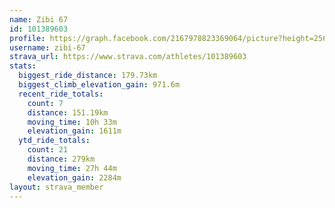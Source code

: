 ```yaml
---
name: Zibi 67
id: 101389603
profile: https://graph.facebook.com/2167978823369064/picture?height=256&width=256
username: zibi-67
strava_url: https://www.strava.com/athletes/101389603
stats:
  biggest_ride_distance: 179.73km
  biggest_climb_elevation_gain: 971.6m
  recent_ride_totals:
    count: 7
    distance: 151.19km
    moving_time: 10h 33m
    elevation_gain: 1611m
  ytd_ride_totals:
    count: 21
    distance: 279km
    moving_time: 27h 44m
    elevation_gain: 2284m
layout: strava_member
--- 
```

